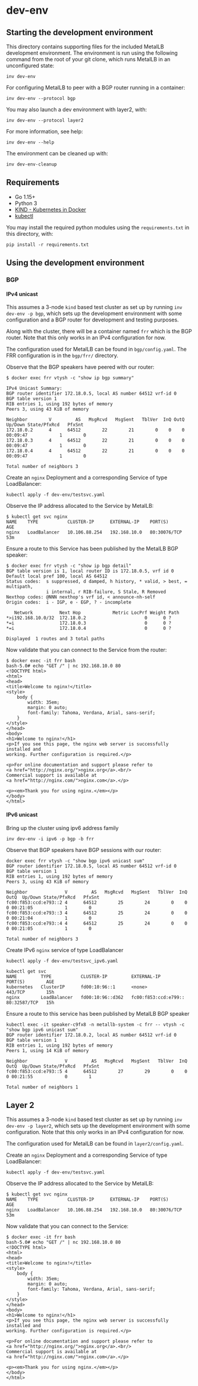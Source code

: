 # dev-env

## Starting the development environment

This directory contains supporting files for the included MetalLB development
environment. The environment is run using the following command from the root
of your git clone, which runs MetalLB in an unconfigured state:

```
inv dev-env
```

For configuring MetalLB to peer with a BGP router running
in a container:

```
inv dev-env --protocol bgp
```

You may also launch a dev environment with layer2, with:

```
inv dev-env --protocol layer2
```

For more information, see help:

```
inv dev-env --help
```

The environment can be cleaned up with:

```
inv dev-env-cleanup
```

## Requirements

* Go 1.15+
* Python 3
* [KIND - Kubernetes in Docker](https://kind.sigs.k8s.io/docs/user/quick-start/)
* [kubectl](https://kubernetes.io/docs/tasks/tools/install-kubectl-linux/)

You may install the required python modules using the `requirements.txt` in this directory, with:

```
pip install -r requirements.txt
```

## Using the development environment

### BGP
 
#### IPv4 unicast
This assumes a 3-node `kind` based test cluster as set up by running `inv
dev-env -p bgp`, which sets up the development environment with some
configuration and a BGP router for development and testing purposes.

Along with the cluster, there will be a container named `frr` which is the BGP
router. Note that this only works in an IPv4 configuration for now.

The configuration used for MetalLB can be found in `bgp/config.yaml`. The FRR
configuration is in the `bgp/frr/` directory.

Observe that the BGP speakers have peered with our router:

```
$ docker exec frr vtysh -c "show ip bgp summary"

IPv4 Unicast Summary:
BGP router identifier 172.18.0.5, local AS number 64512 vrf-id 0
BGP table version 1
RIB entries 1, using 192 bytes of memory
Peers 3, using 43 KiB of memory

Neighbor        V         AS   MsgRcvd   MsgSent   TblVer  InQ OutQ  Up/Down State/PfxRcd   PfxSnt
172.18.0.2      4      64512        22        21        0    0    0 00:09:47            1        0
172.18.0.3      4      64512        22        21        0    0    0 00:09:47            1        0
172.18.0.4      4      64512        22        21        0    0    0 00:09:47            1        0

Total number of neighbors 3
```

Create an `nginx` Deployment and a corresponding Service of type LoadBalancer:

```
kubectl apply -f dev-env/testsvc.yaml
```

Observe the IP address allocated to the Service by MetalLB:

```
$ kubectl get svc nginx
NAME    TYPE           CLUSTER-IP      EXTERNAL-IP    PORT(S)        AGE
nginx   LoadBalancer   10.106.88.254   192.168.10.0   80:30076/TCP   53m
```

Ensure a route to this Service has been published by the MetalLB BGP speaker:

```
$ docker exec frr vtysh -c "show ip bgp detail"
BGP table version is 1, local router ID is 172.18.0.5, vrf id 0
Default local pref 100, local AS 64512
Status codes:  s suppressed, d damped, h history, * valid, > best, = multipath,
               i internal, r RIB-failure, S Stale, R Removed
Nexthop codes: @NNN nexthop's vrf id, < announce-nh-self
Origin codes:  i - IGP, e - EGP, ? - incomplete

   Network          Next Hop            Metric LocPrf Weight Path
*>i192.168.10.0/32  172.18.0.2                      0      0 ?
*=i                 172.18.0.3                      0      0 ?
*=i                 172.18.0.4                      0      0 ?

Displayed  1 routes and 3 total paths
```

Now validate that you can connect to the Service from the router:

```
$ docker exec -it frr bash
bash-5.0# echo "GET /" | nc 192.168.10.0 80
<!DOCTYPE html>
<html>
<head>
<title>Welcome to nginx!</title>
<style>
    body {
        width: 35em;
        margin: 0 auto;
        font-family: Tahoma, Verdana, Arial, sans-serif;
    }
</style>
</head>
<body>
<h1>Welcome to nginx!</h1>
<p>If you see this page, the nginx web server is successfully installed and
working. Further configuration is required.</p>

<p>For online documentation and support please refer to
<a href="http://nginx.org/">nginx.org</a>.<br/>
Commercial support is available at
<a href="http://nginx.com/">nginx.com</a>.</p>

<p><em>Thank you for using nginx.</em></p>
</body>
</html>
```

#### IPv6 unicast

Bring up the cluster using ipv6 address family
```
inv dev-env -i ipv6 -p bgp -b frr
```

Observe that BGP speakers have BGP sessions with our router:
```
docker exec frr vtysh -c "show bgp ipv6 unicast sum"
BGP router identifier 172.18.0.5, local AS number 64512 vrf-id 0
BGP table version 1
RIB entries 1, using 192 bytes of memory
Peers 3, using 43 KiB of memory

Neighbor              V         AS   MsgRcvd   MsgSent   TblVer  InQ OutQ  Up/Down State/PfxRcd   PfxSnt
fc00:f853:ccd:e793::2 4      64512        25        24        0    0    0 00:21:05            1        0
fc00:f853:ccd:e793::3 4      64512        25        24        0    0    0 00:21:04            1        0
fc00:f853:ccd:e793::4 4      64512        25        24        0    0    0 00:21:05            1        0

Total number of neighbors 3
```

Create IPv6 `nginx` service of type LoadBalancer

```
kubectl apply -f dev-env/testsvc_ipv6.yaml

kubectl get svc
NAME         TYPE           CLUSTER-IP         EXTERNAL-IP            PORT(S)        AGE
kubernetes   ClusterIP      fd00:10:96::1      <none>                 443/TCP        15h
nginx        LoadBalancer   fd00:10:96::d362   fc00:f853:ccd:e799::   80:32587/TCP   15h
```

Ensure a route to this service has been published by MetalLB BGP speaker

```
kubectl exec -it speaker-c9fx8 -n metallb-system -c frr -- vtysh -c "show bgp ipv6 unicast sum"
BGP router identifier 172.18.0.2, local AS number 64512 vrf-id 0
BGP table version 1
RIB entries 1, using 192 bytes of memory
Peers 1, using 14 KiB of memory

Neighbor              V         AS   MsgRcvd   MsgSent   TblVer  InQ OutQ  Up/Down State/PfxRcd   PfxSnt
fc00:f853:ccd:e793::5 4      64512        27        29        0    0    0 00:21:55            0        1

Total number of neighbors 1

```

## Layer 2

This assumes a 3-node `kind` based test cluster as set up by running `inv
dev-env -p layer2`, which sets up the development environment with some
configuration. Note that this only works in an IPv4 configuration for now.

The configuration used for MetalLB can be found in `layer2/config.yaml`.

Create an `nginx` Deployment and a corresponding Service of type LoadBalancer:

```
kubectl apply -f dev-env/testsvc.yaml
```

Observe the IP address allocated to the Service by MetalLB:

```
$ kubectl get svc nginx
NAME    TYPE           CLUSTER-IP      EXTERNAL-IP    PORT(S)        AGE
nginx   LoadBalancer   10.106.88.254   192.168.10.0   80:30076/TCP   53m
```

Now validate that you can connect to the Service:

```
$ docker exec -it frr bash
bash-5.0# echo "GET /" | nc 192.168.10.0 80
<!DOCTYPE html>
<html>
<head>
<title>Welcome to nginx!</title>
<style>
    body {
        width: 35em;
        margin: 0 auto;
        font-family: Tahoma, Verdana, Arial, sans-serif;
    }
</style>
</head>
<body>
<h1>Welcome to nginx!</h1>
<p>If you see this page, the nginx web server is successfully installed and
working. Further configuration is required.</p>

<p>For online documentation and support please refer to
<a href="http://nginx.org/">nginx.org</a>.<br/>
Commercial support is available at
<a href="http://nginx.com/">nginx.com</a>.</p>

<p><em>Thank you for using nginx.</em></p>
</body>
</html>
```
